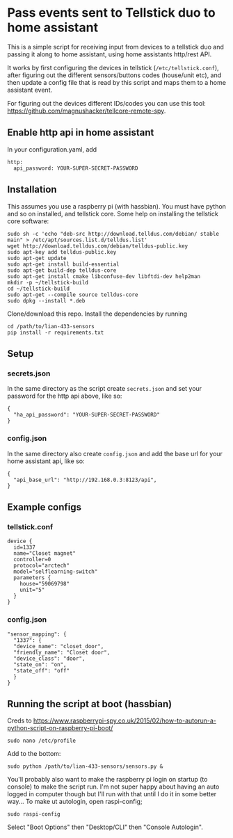 # Pass events sent to Tellstick duo to home assistant

This is a simple script for receiving input from devices to a tellstick duo and
passing it along to home assistant, using home assistants http/rest API.

It works by first configuring the devices in tellstick (`/etc/tellstick.conf`),
after figuring out the different sensors/buttons codes (house/unit etc), and
then update a config file that is read by this script and maps them to
a home assistant event.

For figuring out the devices different IDs/codes you can use this tool: https://github.com/magnushacker/tellcore-remote-spy.

## Enable http api in home assistant
In your configuration.yaml, add
```
http:
  api_password: YOUR-SUPER-SECRET-PASSWORD
```

## Installation
This assumes you use a raspberry pi (with hassbian).
You must have python and so on installed, and tellstick core.
Some help on installing the tellstick core software:

```
sudo sh -c 'echo "deb-src http://download.telldus.com/debian/ stable main" > /etc/apt/sources.list.d/telldus.list'
wget http://download.telldus.com/debian/telldus-public.key
sudo apt-key add telldus-public.key
sudo apt-get update
sudo apt-get install build-essential
sudo apt-get build-dep telldus-core
sudo apt-get install cmake libconfuse-dev libftdi-dev help2man
mkdir -p ~/tellstick-build
cd ~/tellstick-build
sudo apt-get --compile source telldus-core
sudo dpkg --install *.deb
```

Clone/download this repo. Install the dependencies by running

```
cd /path/to/lian-433-sensors
pip install -r requirements.txt
```

## Setup
### secrets.json
In the same directory as the script create `secrets.json` and set your password for
the http api above, like so:

```
{
  "ha_api_password": "YOUR-SUPER-SECRET-PASSWORD"
}
```
### config.json
In the same directory also create `config.json` and add the base url for your
home assistant api, like so:

```
{
  "api_base_url": "http://192.168.0.3:8123/api",
}
```

## Example configs
### tellstick.conf
```
device {
  id=1337
  name="Closet magnet"
  controller=0
  protocol="arctech"
  model="selflearning-switch"
  parameters {
    house="59069798"
    unit="5"
  }
}
```

### config.json
```
"sensor_mapping": {
  "1337": {
  "device_name": "closet_door",
  "friendly_name": "Closet door",
  "device_class": "door",
  "state_on": "on",
  "state_off": "off"
  }
}
```

## Running the script at boot (hassbian)
Creds to https://www.raspberrypi-spy.co.uk/2015/02/how-to-autorun-a-python-script-on-raspberry-pi-boot/

```
sudo nano /etc/profile
```

Add to the bottom:
```
sudo python /path/to/lian-433-sensors/sensors.py &
```

You'll probably also want to make the raspberry pi login on startup (to console)
to make the script run. I'm not super happy about having an auto logged in computer though but
I'll run with that until I do it in some better way...
To make ut autologin, open raspi-config;
```
sudo raspi-config
```
Select "Boot Options" then "Desktop/CLI" then "Console Autologin".
